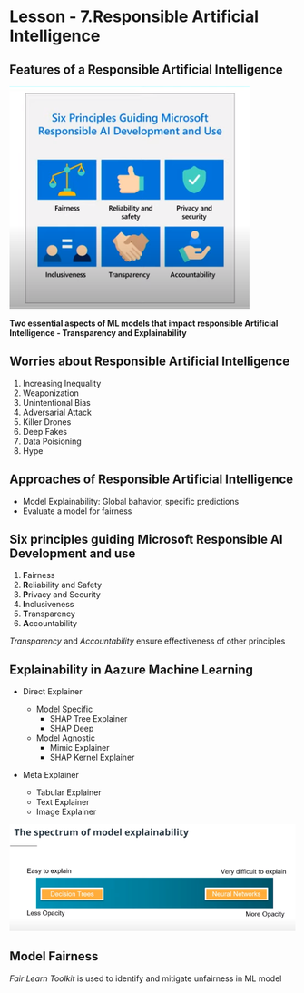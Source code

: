 # Lesson - 7.Responsible Artificial Intelligence

## Features of a Responsible Artificial Intelligence

![6 principles guiding microsoft responsible AI development and use](/images/img32.PNG)

**Two essential aspects of ML models that impact responsible Artificial Intelligence - Transparency and Explainability**


## Worries about Responsible Artificial Intelligence
1. Increasing Inequality
2. Weaponization
3. Unintentional Bias
4. Adversarial Attack
5. Killer Drones 
6. Deep Fakes
7. Data Poisioning
8. Hype


## Approaches of Responsible Artificial Intelligence
- Model Explainability: Global bahavior, specific predictions
- Evaluate a model for fairness


## Six principles guiding Microsoft Responsible AI Development and use
1. **F**airness 
2. **R**eliability and Safety
3. **P**rivacy and Security
4. **I**nclusiveness
5. **T**ransparency
6. **A**ccountability 

*Transparency* and *Accountability* ensure effectiveness of other principles


## Explainability in Aazure Machine Learning
- Direct Explainer 
  - Model Specific
    - SHAP Tree Explainer  
    - SHAP Deep
  - Model Agnostic
    - Mimic Explainer
    - SHAP Kernel Explainer
    
- Meta Explainer
  - Tabular Explainer
  - Text Explainer
  - Image Explainer

![spectrum of model explainability](/images/img33.PNG)


## Model Fairness
*Fair Learn Toolkit* is used to identify and mitigate unfairness in ML model

